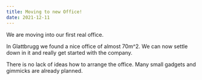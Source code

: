 ```yaml
---
title: Moving to new Office!
date: 2021-12-11
---
```


We are moving into our first real office.

In Glattbrugg we found a nice office of almost 70m^2. We can now settle down in it and really get started with the company.

There is no lack of ideas how to arrange the office. Many small gadgets and gimmicks are already planned.
